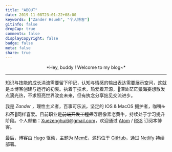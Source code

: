 ```yaml
---
title: "ABOUT"
date: 2019-11-08T23:01:22+08:00
keywords: ["Zander Hsueh", "个人博客"]
gitinfo: false
dropCap: true
comments: false
displayCopyright: false
badge: false
meta: false
share: true
---
```


<center>*Hey, buddy ! Welcome to my blog~*</center>

---

知识与技能的成长涓流需要留下印记，认知与情感的输出表达需要展示空间，这就是本博客创建与运行的初衷。执着于技术，热爱着开源，深处茫茫猿海妄想散发点滴光热，不求照亮世界改变未来，但有执念分享拙见交流进步。

我是 *Zander* ，理性主义者，百事可乐派，坚定的 IOS & MacOS 拥护者，咖啡☕️和茶🍵同样喜爱。目前职业是~~前端开发工程师~~浮层像素老黄牛，持续处于学习提升阶段。个人邮箱：[Xuezenghui6@gmail.com](mailto:xuezenghui6@gmail.com)，欢迎通过 [Atom](https://xuezenghui.com/atom.xml) / [RSS](https://xuezenghui.com/rss.xml) 订阅本博客。

最后，博客由 [Hugo](https://gohugo.io/) 驱动，主题为 [MemE](https://github.com/reuixiy/hugo-theme-meme)，源码位于 [GitHub](https://github.com/Xuezenghuigithub/xuezenghui.com)，通过 [Netlify](https://www.netlify.com/) 持续部署。
